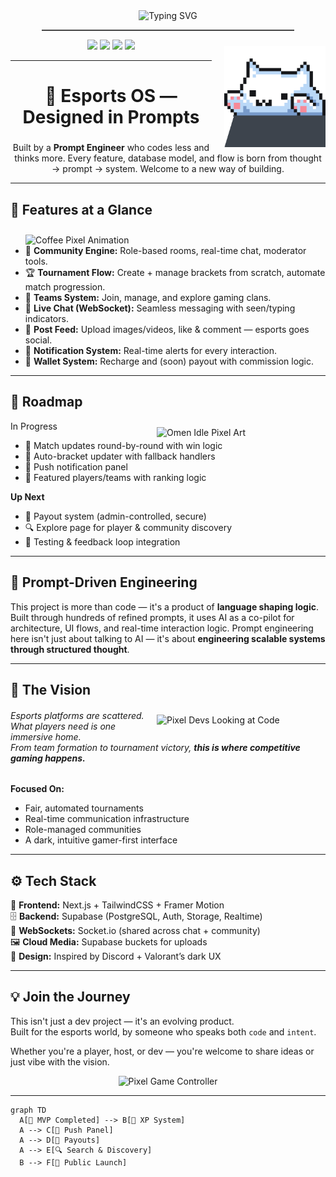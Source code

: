 <div align="center">

<img src="https://readme-typing-svg.herokuapp.com?font=Fira+Code&size=24&duration=3000&pause=1000&color=00D9FF&center=true&vCenter=true&width=700&lines=🎮+The+Esports+Revolution;Prompt+Engineered+from+Vision+to+Reality;Gamers.+Organizers.+Communities." alt="Typing SVG" />
<hr style="height: 2px; background-color: #444; border: none; margin: -10; padding: 0; width: 80%;" />


</div>
<img align="right" src="/public/cat.gif" width="162" alt="Coffee Pixel Animation" style="margin-left: 20px; margin-top: 10px;" />

<div align="center">

<img src="https://img.shields.io/badge/Status-Under_Development-yellow?style=for-the-badge" />
<img src="https://img.shields.io/badge/Made_by-Ayush-blueviolet?style=for-the-badge" />
<img src="https://img.shields.io/badge/MVP-80%25_Complete-orange?style=for-the-badge" />
<img src="https://img.shields.io/badge/Discipline-Prompt_Engineering-success?style=for-the-badge" />

</div>

---

<h1 align="center">🎯 Esports OS — Designed in Prompts</h1>
<h3 align="center"><eAll-in-One Competitive Gaming Hub — Structured Like Code, Powered by Language</em></h3>

<p align="center">
Built by a <strong>Prompt Engineer</strong> who codes less and thinks more. Every feature, database model, and flow is born from thought → prompt → system. Welcome to a new way of building.
</p>

---

<h2>🚀 Features at a Glance</h2>

<img align="right" src="https://www.codedex.io/images/character_gifs/Ai30sjf.gif" width="480" alt="Coffee Pixel Animation" style="margin-left: 20px; margin-top: 10px;" />

- 🧠 **Community Engine:** Role-based rooms, real-time chat, moderator tools.
- 🏆 **Tournament Flow:** Create + manage brackets from scratch, automate match progression.
- 👥 **Teams System:** Join, manage, and explore gaming clans.
- 💬 **Live Chat (WebSocket):** Seamless messaging with seen/typing indicators.
- 📸 **Post Feed:** Upload images/videos, like & comment — esports goes social.
- 🔔 **Notification System:** Real-time alerts for every interaction.
- 💸 **Wallet System:** Recharge and (soon) payout with commission logic.

---

<h2>🧭 Roadmap</h2>

<img align="right" src="https://preview.redd.it/6zlacmn9vtn71.gif?width=250&auto=webp&s=cf265bb3986b51dbccfdbb834f8651d02b2198f4" width="270" alt="Omen Idle Pixel Art" style="margin-left: 20px; margin-top: 10px;" />

</h3>

In Progress</h3>

- 🔁 Match updates round-by-round with win logic
- 🧠 Auto-bracket updater with fallback handlers
- 📨 Push notification panel
- 🌟 Featured players/teams with ranking logic

**Up Next**
- 🏦 Payout system (admin-controlled, secure)
- 🔍 Explore page for player & community discovery
- 🎯 Testing & feedback loop integration

---

<h2>🧠 Prompt-Driven Engineering</h2>

<p>
This project is more than code — it's a product of <strong>language shaping logic</strong>. Built through hundreds of refined prompts, it uses AI as a co-pilot for architecture, UI flows, and real-time interaction logic. Prompt engineering here isn't just about talking to AI — it's about <strong>engineering scalable systems through structured thought</strong>.
</p>

---

<h2>🎯 The Vision</h2>

<img align="right" src="https://i.imgur.com/EX70tvb.gif" width="270" alt="Pixel Devs Looking at Code" style="margin-left: 20px; margin-top: 10px;" />

<h6>
Esports platforms are scattered. What players need is one immersive home. <br/>
From team formation to tournament victory, <strong>this is where competitive gaming happens.</strong>
</h6>

**Focused On:**
- Fair, automated tournaments
- Real-time communication infrastructure
- Role-managed communities
- A dark, intuitive gamer-first interface

---

<h2>⚙️ Tech Stack</h2>

<p>
🧩 <strong>Frontend:</strong> Next.js + TailwindCSS + Framer Motion<br/>
🗄️ <strong>Backend:</strong> Supabase (PostgreSQL, Auth, Storage, Realtime)<br/>
🔌 <strong>WebSockets:</strong> Socket.io (shared across chat + community)<br/>
🖼️ <strong>Cloud Media:</strong> Supabase buckets for uploads<br/>
🎨 <strong>Design:</strong> Inspired by Discord + Valorant’s dark UX
</p>

---

<h2>💡 Join the Journey</h2>

<p>
This isn't just a dev project — it's an evolving product.<br/>
Built for the esports world, by someone who speaks both <code>code</code> and <code>intent</code>.
</p>

<p>
Whether you're a player, host, or dev — you're welcome to share ideas or just vibe with the vision.
</p>

<div align="center">
  <img src="https://media.tenor.com/HHg6Z2LYpgYAAAAi/gaming-pixel.gif" width="170" alt="Pixel Game Controller" />
</div>

---

```mermaid
graph TD
  A[🧱 MVP Completed] --> B[🏅 XP System]
  A --> C[📱 Push Panel]
  A --> D[💸 Payouts]
  A --> E[🔍 Search & Discovery]
  B --> F[🚀 Public Launch]
